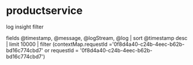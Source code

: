 # productservice


log insight filter 


fields @timestamp, @message, @logStream, @log
| sort @timestamp desc
| limit 10000
| filter (contextMap.requestId ='0f8d4a40-c24b-4eec-b62b-bd16c774cbd7' or requestId = '0f8d4a40-c24b-4eec-b62b-bd16c774cbd7')
